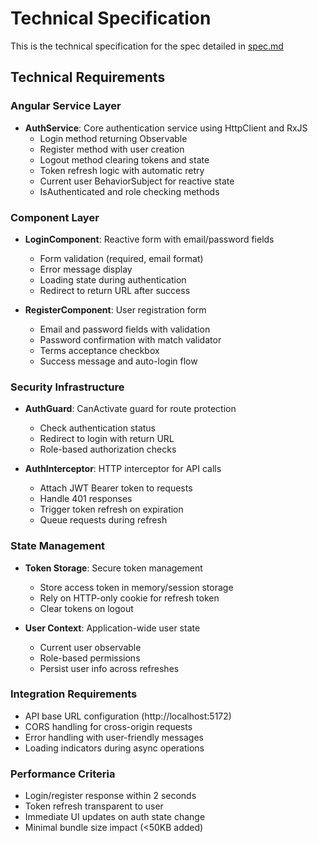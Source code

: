 # Technical Specification

This is the technical specification for the spec detailed in [spec.md](../spec.md)

## Technical Requirements

### Angular Service Layer
- **AuthService**: Core authentication service using HttpClient and RxJS
  - Login method returning Observable<AuthResponse>
  - Register method with user creation
  - Logout method clearing tokens and state
  - Token refresh logic with automatic retry
  - Current user BehaviorSubject for reactive state
  - IsAuthenticated and role checking methods

### Component Layer
- **LoginComponent**: Reactive form with email/password fields
  - Form validation (required, email format)
  - Error message display
  - Loading state during authentication
  - Redirect to return URL after success

- **RegisterComponent**: User registration form
  - Email and password fields with validation
  - Password confirmation with match validator
  - Terms acceptance checkbox
  - Success message and auto-login flow

### Security Infrastructure
- **AuthGuard**: CanActivate guard for route protection
  - Check authentication status
  - Redirect to login with return URL
  - Role-based authorization checks

- **AuthInterceptor**: HTTP interceptor for API calls
  - Attach JWT Bearer token to requests
  - Handle 401 responses
  - Trigger token refresh on expiration
  - Queue requests during refresh

### State Management
- **Token Storage**: Secure token management
  - Store access token in memory/session storage
  - Rely on HTTP-only cookie for refresh token
  - Clear tokens on logout
  
- **User Context**: Application-wide user state
  - Current user observable
  - Role-based permissions
  - Persist user info across refreshes

### Integration Requirements
- API base URL configuration (http://localhost:5172)
- CORS handling for cross-origin requests
- Error handling with user-friendly messages
- Loading indicators during async operations

### Performance Criteria
- Login/register response within 2 seconds
- Token refresh transparent to user
- Immediate UI updates on auth state change
- Minimal bundle size impact (<50KB added)